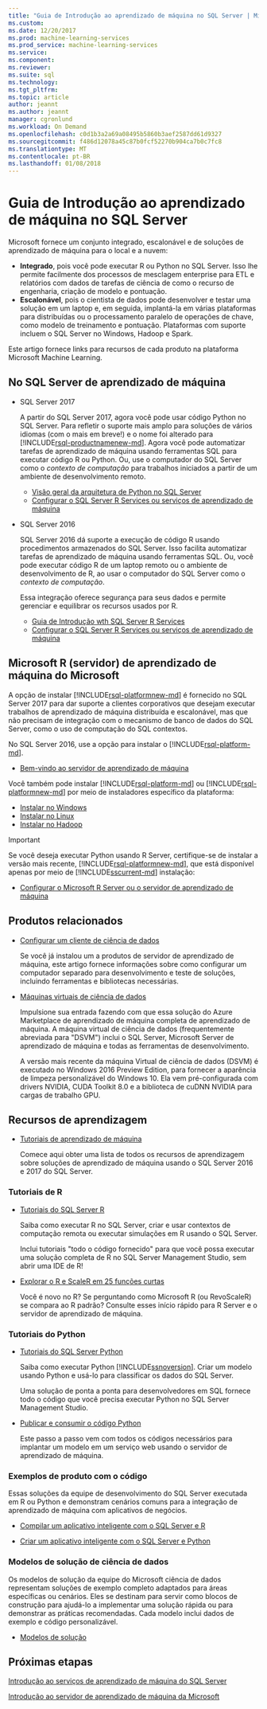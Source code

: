 ```yaml
---
title: "Guia de Introdução ao aprendizado de máquina no SQL Server | Microsoft Docs"
ms.custom: 
ms.date: 12/20/2017
ms.prod: machine-learning-services
ms.prod_service: machine-learning-services
ms.service: 
ms.component: 
ms.reviewer: 
ms.suite: sql
ms.technology: 
ms.tgt_pltfrm: 
ms.topic: article
author: jeannt
ms.author: jeannt
manager: cgronlund
ms.workload: On Demand
ms.openlocfilehash: c0d1b3a2a69a08495b5860b3aef2587dd61d9327
ms.sourcegitcommit: f486d12078a45c87b0fcf52270b904ca7b0c7fc8
ms.translationtype: MT
ms.contentlocale: pt-BR
ms.lasthandoff: 01/08/2018
---
```

# <a name="getting-started-with-machine-learning-in-sql-server"></a>Guia de Introdução ao aprendizado de máquina no SQL Server

Microsoft fornece um conjunto integrado, escalonável e de soluções de aprendizado de máquina para o local e a nuvem:

+ **Integrado**, pois você pode executar R ou Python no SQL Server. Isso lhe permite facilmente dos processos de mesclagem enterprise para ETL e relatórios com dados de tarefas de ciência de como o recurso de engenharia, criação de modelo e pontuação.
+ **Escalonável**, pois o cientista de dados pode desenvolver e testar uma solução em um laptop e, em seguida, implantá-la em várias plataformas para distribuídas ou o processamento paralelo de operações de chave, como modelo de treinamento e pontuação. Plataformas com suporte incluem o SQL Server no Windows, Hadoop e Spark.

Este artigo fornece links para recursos de cada produto na plataforma Microsoft Machine Learning.

## <a name="machine-learning-in-sql-server"></a>No SQL Server de aprendizado de máquina

+ SQL Server 2017

  A partir do SQL Server 2017, agora você pode usar código Python no SQL Server. Para refletir o suporte mais amplo para soluções de vários idiomas (com o mais em breve!) e o nome foi alterado para [!INCLUDE[rsql-productnamenew-md](../includes/rsql-productnamenew-md.md)]. Agora você pode automatizar tarefas de aprendizado de máquina usando ferramentas SQL para executar código R ou Python. Ou, use o computador do SQL Server como o _contexto de computação_ para trabalhos iniciados a partir de um ambiente de desenvolvimento remoto.

    + [Visão geral da arquitetura de Python no SQL Server](/python/architecture-overview-sql-server-python.md)
    + [Configurar o SQL Server R Services ou serviços de aprendizado de máquina](../advanced-analytics/r/set-up-sql-server-r-services-in-database.md)

+ SQL Server 2016

  SQL Server 2016 dá suporte a execução de código R usando procedimentos armazenados do SQL Server. Isso facilita automatizar tarefas de aprendizado de máquina usando ferramentas SQL. Ou, você pode executar código R de um laptop remoto ou o ambiente de desenvolvimento de R, ao usar o computador do SQL Server como o _contexto de computação_.

  Essa integração oferece segurança para seus dados e permite gerenciar e equilibrar os recursos usados por R.

    + [Guia de Introdução wth SQL Server R Services](r/getting-started-with-sql-server-r-services.md)
    + [Configurar o SQL Server R Services ou serviços de aprendizado de máquina](../advanced-analytics/r/set-up-sql-server-r-services-in-database.md)

## <a name="microsoft-machine-learning-server-microsoft-r-server"></a>Microsoft R (servidor) de aprendizado de máquina do Microsoft

A opção de instalar [!INCLUDE[rsql-platformnew-md](../includes/rsql-platformnew-md.md)] é fornecido no SQL Server 2017 para dar suporte a clientes corporativos que desejam executar trabalhos de aprendizado de máquina distribuída e escalonável, mas que não precisam de integração com o mecanismo de banco de dados do SQL Server, como o uso de computação do SQL contextos.

No SQL Server 2016, use a opção para instalar o [!INCLUDE[rsql-platform-md](../includes/rsql-platformnew-md.md)].
  
  + [Bem-vindo ao servidor de aprendizado de máquina](https://docs.microsoft.com/machine-learning-server/what-is-machine-learning-server)
  
Você também pode instalar [!INCLUDE[rsql-platform-md](../includes/rsql-platform-md.md)] ou [!INCLUDE[rsql-platformnew-md](../includes/rsql-platformnew-md.md)] por meio de instaladores específico da plataforma:

  + [Instalar no Windows](https://docs.microsoft.com/machine-learning-server/install/machine-learning-server-windows-install)
  + [Instalar no Linux](https://docs.microsoft.com/machine-learning-server/install/machine-learning-server-linux-install)
  + [Instalar no Hadoop](https://docs.microsoft.com/machine-learning-server/install/machine-learning-server-hadoop-install)

> [!IMPORTANT]
> Se você deseja executar Python usando R Server, certifique-se de instalar a versão mais recente, [!INCLUDE[rsql-platformnew-md](../includes/rsql-platformnew-md.md)], que está disponível apenas por meio de [!INCLUDE[sscurrent-md](../includes/sscurrent-md.md)] instalação:
> 
>    + [Configurar o Microsoft R Server ou o servidor de aprendizado de máquina](../advanced-analytics/r/create-a-standalone-r-server.md)

## <a name="related-products"></a>Produtos relacionados

+ [Configurar um cliente de ciência de dados](../advanced-analytics/r/set-up-a-data-science-client.md)

  Se você já instalou um a produtos de servidor de aprendizado de máquina, este artigo fornece informações sobre como configurar um computador separado para desenvolvimento e teste de soluções, incluindo ferramentas e bibliotecas necessárias.

+ [Máquinas virtuais de ciência de dados](../advanced-analytics/r/provision-the-r-server-only-sql-server-2016-enterprise-vm-on-azure.md)

  Impulsione sua entrada fazendo com que essa solução do Azure Marketplace de aprendizado de máquina completa de aprendizado de máquina. A máquina virtual de ciência de dados (frequentemente abreviada para "DSVM") inclui o SQL Server, Microsoft Server de aprendizado de máquina e todas as ferramentas de desenvolvimento.
  
  A versão mais recente da máquina Virtual de ciência de dados (DSVM) é executado no Windows 2016 Preview Edition, para fornecer a aparência de limpeza personalizável do Windows 10. Ela vem pré-configurada com drivers NVIDIA, CUDA Toolkit 8.0 e a biblioteca de cuDNN NVIDIA para cargas de trabalho GPU.

## <a name="resources-for-learning"></a>Recursos de aprendizagem

+ [Tutoriais de aprendizado de máquina](../advanced-analytics/tutorials/machine-learning-services-tutorials.md)

  Comece aqui obter uma lista de todos os recursos de aprendizagem sobre soluções de aprendizado de máquina usando o SQL Server 2016 e 2017 do SQL Server.

### <a name="r-tutorials"></a>Tutoriais de R

+ [Tutoriais do SQL Server R](../advanced-analytics/tutorials/sql-server-r-tutorials.md)

   Saiba como executar R no SQL Server, criar e usar contextos de computação remota ou executar simulações em R usando o SQL Server.
   
   Inclui tutoriais "todo o código fornecido" para que você possa executar uma solução completa de R no SQL Server Management Studio, sem abrir uma IDE de R!

+ [Explorar o R e ScaleR em 25 funções curtas](https://docs.microsoft.com/r-server/r/tutorial-r-to-revoscaler)

   Você é novo no R? Se perguntando como Microsoft R (ou RevoScaleR) se compara ao R padrão? Consulte esses início rápido para R Server e o servidor de aprendizado de máquina.

### <a name="python-tutorials"></a>Tutoriais do Python

+ [Tutoriais do SQL Server Python](../advanced-analytics/tutorials/sql-server-r-tutorials.md)

  Saiba como executar Python [!INCLUDE[ssnoversion](../includes/ssnoversion.md)]. Criar um modelo usando Python e usá-lo para classificar os dados do SQL Server.

   Uma solução de ponta a ponta para desenvolvedores em SQL fornece todo o código que você precisa executar Python no SQL Server Management Studio.

+ [Publicar e consumir o código Python](../advanced-analytics/python/publish-consume-python-code.md)

  Este passo a passo vem com todos os códigos necessários para implantar um modelo em um serviço web usando o servidor de aprendizado de máquina.

### <a name="product-samples-with-code"></a>Exemplos de produto com o código

Essas soluções da equipe de desenvolvimento do SQL Server executada em R ou Python e demonstram cenários comuns para a integração de aprendizado de máquina com aplicativos de negócios.

+ [Compilar um aplicativo inteligente com o SQL Server e R](https://microsoft.github.io/sql-ml-tutorials/R/rentalprediction)

+ [Criar um aplicativo inteligente com o SQL Server e Python](https://microsoft.github.io/sql-ml-tutorials/python/rentalprediction/)

### <a name="data-science-solution-templates"></a>Modelos de solução de ciência de dados

Os modelos de solução da equipe do Microsoft ciência de dados representam soluções de exemplo completo adaptados para áreas específicas ou cenários. Eles se destinam para servir como blocos de construção para ajudá-lo a implementar uma solução rápida ou para demonstrar as práticas recomendadas. Cada modelo inclui dados de exemplo e código personalizável.

+ [Modelos de solução](../advanced-analytics/tutorials/data-science-scenarios-and-solution-templates.md)

## <a name="next-steps"></a>Próximas etapas

[Introdução ao serviços de aprendizado de máquina do SQL Server](../advanced-analytics/r/getting-started-with-sql-server-r-services.md)

[Introdução ao servidor de aprendizado de máquina da Microsoft](../advanced-analytics/r/getting-started-with-microsoft-r-server-standalone.md)
